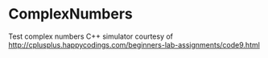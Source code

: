 # ComplexNumbers

Test complex numbers C++ simulator courtesy of http://cplusplus.happycodings.com/beginners-lab-assignments/code9.html
